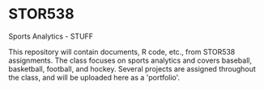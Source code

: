 # STOR538
Sports Analytics - STUFF

This repository will contain documents, R code, etc., from STOR538 assignments. The class focuses on sports analytics and covers baseball, basketball, football, and hockey. Several projects are assigned throughout the class, and will be uploaded here as a 'portfolio'.
